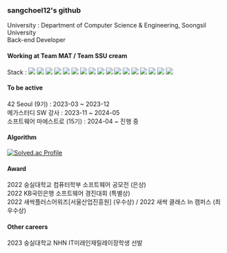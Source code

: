 ### sangchoel12's github
University : Department of Computer Science & Engineering, Soongsil University <br>
Back-end Developer

#### Working at Team MAT / Team SSU cream

Stack : 
<img src="https://img.shields.io/badge/C-A8B9CC?style=for-the-badge&logo=C&logoColor=white">
<img src="https://img.shields.io/badge/C++-00599C?style=for-the-badge&logo=c%2B%2B&logoColor=white">
<img src="https://img.shields.io/badge/Python-3776AB?style=for-the-badge&logo=Python&logoColor=white">
<img src="https://img.shields.io/badge/Java-6DB33F?style=for-the-badge&logo=Java&logoColor=white">
<img src="https://img.shields.io/badge/Kotlin-7F52FF?style=for-the-badge&logo=Kotlin&logoColor=white">
<img src="https://img.shields.io/badge/HTML5-E34F26?style=for-the-badge&logo=HTML5&logoColor=white">
<img src="https://img.shields.io/badge/CSS3-1572B6?style=for-the-badge&logo=CSS3&logoColor=white">
<img src="https://img.shields.io/badge/JavaScript-F7DF1E?style=for-the-badge&logo=JavaScript&logoColor=white">
<img src="https://img.shields.io/badge/Flask-000000?style=for-the-badge&logo=Flask&logoColor=white">
<img src="https://img.shields.io/badge/Spring-6DB33F?style=for-the-badge&logo=Spring&logoColor=white">
<img src="https://img.shields.io/badge/Android-3DDC84?style=for-the-badge&logo=Android&logoColor=white">
<img src="https://img.shields.io/badge/MySQL-4479A1?style=for-the-badge&logo=MySQL&logoColor=white">
<img src="https://img.shields.io/badge/Redis-DC382D?style=for-the-badge&logo=Redis&logoColor=white">
<img src="https://img.shields.io/badge/Firebase-FFCA28?style=for-the-badge&logo=Firebase&logoColor=white">
<img src="https://img.shields.io/badge/AWS EC2-FF9900?style=for-the-badge&logo=Amazon EC2&logoColor=white">
<img src="https://img.shields.io/badge/AWS RDS-527FFF?style=for-the-badge&logo=Amazon RDS&logoColor=white">
<img src="https://img.shields.io/badge/AWS S3-569A31?style=for-the-badge&logo=Amazon S3&logoColor=white">

#### To be active<br>
42 Seoul (9기) : 2023-03 ~ 2023-12<br>
메가스터디 SW 강사 : 2023-11 ~ 2024-05<br>
소프트웨어 마에스트로 (15기) : 2024-04 ~ 진행 중

#### Algorithm
[![Solved.ac Profile](http://mazassumnida.wtf/api/v2/generate_badge?boj=eric2057)](https://solved.ac/eric2057)

#### Award
2022 숭실대학교 컴퓨터학부 소프트웨어 공모전 (은상)<br>
2022 KB국민은행 소프트웨어 경진대회 (특별상)<br>
2022 새싹플러스어워즈[서울산업진흥원] (우수상) / 2022 새싹 클래스 In 캠퍼스 (최우수상)<br>

#### Other careers
2023 숭실대학교 NHN IT미래인재릴레이장학생 선발
